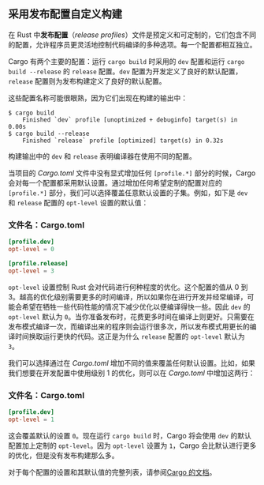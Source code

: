 ## 采用发布配置自定义构建




在 Rust 中**发布配置**（*release profiles*）文件是预定义和可定制的，它们包含不同的配置，允许程序员更灵活地控制代码编译的多种选项。每一个配置都相互独立。

Cargo 有两个主要的配置：运行 `cargo build` 时采用的 `dev` 配置和运行 `cargo build --release` 的 `release` 配置。`dev` 配置为开发定义了良好的默认配置，`release` 配置则为发布构建定义了良好的默认配置。

这些配置名称可能很眼熟，因为它们出现在构建的输出中：

```console
$ cargo build
    Finished `dev` profile [unoptimized + debuginfo] target(s) in 0.00s
$ cargo build --release
    Finished `release` profile [optimized] target(s) in 0.32s
```

构建输出中的 `dev` 和 `release` 表明编译器在使用不同的配置。

当项目的 *Cargo.toml* 文件中没有显式增加任何 `[profile.*]` 部分的时候，Cargo 会对每一个配置都采用默认设置。通过增加任何希望定制的配置对应的 `[profile.*]` 部分，我们可以选择覆盖任意默认设置的子集。例如，如下是 `dev` 和 `release` 配置的 `opt-level` 设置的默认值：

### 文件名：Cargo.toml

```toml
[profile.dev]
opt-level = 0

[profile.release]
opt-level = 3
```

`opt-level` 设置控制 Rust 会对代码进行何种程度的优化。这个配置的值从 0 到 3。越高的优化级别需要更多的时间编译，所以如果你在进行开发并经常编译，可能会希望在牺牲一些代码性能的情况下减少优化以便编译得快一些。因此 `dev` 的 `opt-level` 默认为 `0`。当你准备发布时，花费更多时间在编译上则更好。只需要在发布模式编译一次，而编译出来的程序则会运行很多次，所以发布模式用更长的编译时间换取运行更快的代码。这正是为什么 `release` 配置的 `opt-level` 默认为 `3`。

我们可以选择通过在 *Cargo.toml* 增加不同的值来覆盖任何默认设置。比如，如果我们想要在开发配置中使用级别 1 的优化，则可以在 *Cargo.toml* 中增加这两行：

### 文件名：Cargo.toml

```toml
[profile.dev]
opt-level = 1
```

这会覆盖默认的设置 `0`。现在运行 `cargo build` 时，Cargo 将会使用 `dev` 的默认配置加上定制的 `opt-level`。因为 `opt-level` 设置为 `1`，Cargo 会比默认进行更多的优化，但是没有发布构建那么多。

对于每个配置的设置和其默认值的完整列表，请参阅[Cargo 的文档](https://doc.rust-lang.org/cargo/reference/profiles.html)。
